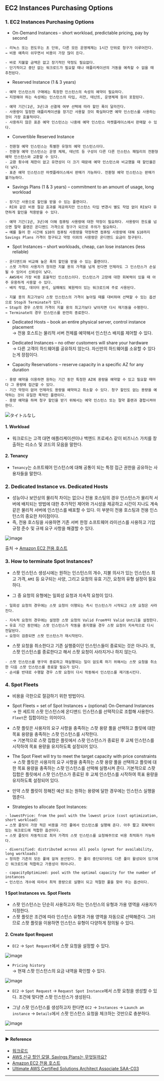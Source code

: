 ## EC2 Instances Purchasing Options
### 1. EC2 Instances Purchasing Options
- On-Demand Instances – short workload, predictable pricing, pay by second
~~~
- 리눅스 또는 윈도우는 초 단위, 다른 모든 운영체제는 1시간 단위로 청구가 이루어진다. 
→ 비용 예측이 쉬우면서 비용이 가장 많이 든다. 

- 바로 지불할 금액은 없고 장기적인 약정도 필요없다. 
- 단기적이고 중단 없는 워크로드가 필요할 때나 애플리케이션의 거동을 예측할 수 없을 때 추천된다.
~~~

- Reserved Instance (1 & 3 years)
~~~
- 예약 인스턴스의 구매에는 특정한 인스턴스의 속성의 예약이 필요하다.
→ 지정해야 하는 속성에는 인스턴스의 타입, 리전, 테넌트, 운영체제 등이 포함된다. 

- 예약 기간(1년, 3년)과 선결제 여부 선택에 따라 할인 폭이 달라진다. 
- 사용량이 일정한 애플리케이션을 장기간 사용할 것이 확실하다면 예약 인스턴스를 사용하는 것이 가장 효율적이다. 
- 사용하지 않은 표준 예약 인스턴스는 나중에 예약 인스턴스 마켓플레이스에서 판매할 수 있다.
~~~

- Convertible Reserved Instance
~~~
- 전환형 예약 인스턴스는 특별한 유형의 예약 인스턴스이다.
- 전환형 예약 인스턴스는 운영 체제, 테넌트 등 구성이 다른 다른 인스턴스 패밀리의 전환형 예약 인스턴스와 교환할 수 있다.
- 교환 횟수에 제한이 없고 유연성이 더 크기 때문에 예약 인스턴스와 비교했을 때 할인율은 더 낮다.
- 표준 예약 인스턴스만 마켓플레이스에서 판매가 가능하다. 전환형 예약 인스턴스는 판매가 불가능하다.
~~~

- Savings Plans (1 & 3 years) – commitment to an amount of usage, long workload
~~~
- 장기간 사용으로 할인을 받을 수 있는 플랜이다.
- RI와 같은 비용 절감 효과를 제공하지만 인스턴스 타입 변경시 별도 작업 없이 RI보다 유연하게 할인을 적용받을 수 있다.

- 예약 기간(1년, 3년)에 더해 컴퓨팅 사용량에 대한 약정이 필요하다. 사용량이 한도를 넘으면 절약 플랜은 온디맨드 가격으로 청구가 되므로 주의가 필요하다.
→ 예를 들어 한 시간에 $10의 컴퓨팅 사용량을 약정하면 컴퓨팅 사용량에 대해 $10까지 Savings Plans 가격이 청구되고 약정 이외의 사용량은 온디맨드 요금이 청구된다.
~~~

- Spot Instances – short workloads, cheap, can lose instances (less reliable)
~~~
- 온디맨드와 비교해 높은 폭의 할인을 받을 수 있는 플랜이다.
- 스팟 가격이 사용자가 정의한 지불 용의 가격을 넘게 된다면 언제라도 그 인스턴스가 손실될 수 있어서 신뢰성이 낮다.
- AWS에서 가장 비용 효율적인 인스턴스이다. 인스턴스가 고장에 대한 회복력이 있을 때 아주 유용하게 사용할 수 있다.
- 배치 작업, 데이터 분석, 실패해도 복원력이 있는 워크로드에 주로 사용된다.

- 지불 용의 최고가보다 스팟 인스턴스의 가격이 높아질 때를 대비하여 선택할 수 있는 옵션으로 Stop과 Terminate가 있다.
→ Stop의 경우 스팟의 가격이 지불 용의 최고가보다 낮아지면 다시 재기동을 수행한다.
→ Terminate의 경우 인스턴스를 완전히 종료한다.
~~~

- Dedicated Hosts – book an entire physical server, control instance placement  
→ 전용 호스트는 물리적 서버 전체를 예약해서 인스턴스 배치를 제어할 수 있다.

- Dedicated Instances – no other customers will share your hardware  
→ 다른 고객이 하드웨어를 공유하지 않는다. 자신만의 하드웨어를 소유할 수 있다는게 장점이다.

- Capacity Reservations – reserve capacity in a specific AZ for any duration
~~~
- 용량 예약을 이용하면 원하는 기간 동안 특정한 AZ에 용량을 예약할 수 있고 필요할 때마다 그 용량에 접근할 수 있다. 
- 기간 약정이 없어 언제라도 용량을 예약하고 취소할 수 있다. 청구 할인도 없는 용량을 예약하는 것이 유일한 목적인 플랜이다. 
- 용량 예약을 하며 청구 할인을 받기 위해서는 예약 인스턴스 또는 절약 플랜과 결합시켜야 한다.
~~~

![タイトルなし](https://user-images.githubusercontent.com/97398071/232197280-294d4f07-9b90-4253-93ca-c4eb1d2dfa67.png)

#### 1. Workload
- 워크로드는 고객 대면 애플리케이션이나 백엔드 프로세스 같이 비즈니스 가치를 창출하는 리소스 및 코드의 모음을 말한다.

#### 2. Tenancy
- `Tenancy`는 소프트웨어 인스턴스에 대해 공통이 되는 특정 접근 권한을 공유하는 사용자들을 말한다.

### 2. Dedicated Instance vs. Dedicated Hosts
- 성능이나 보안상의 물리적 차이는 없으나 전용 호스팅의 경우 인스턴스가 물리적 서버에 배치되는 방법에 대한 추가적인 제어와 가시성을 제공하고 시간이 지나도 계속 같은 물리적 서버에 인스턴스를 배포할 수 있다. 이 부분이 전용 호스팅과 전용 인스턴스의 중요한 차이점이다.
- 즉, 전용 호스팅을 사용하면 기존 서버 한정 소프트웨어 라이선스를 사용하고 기업 규정 준수 및 규제 요구 사항을 해결할 수 있다.

![image](https://user-images.githubusercontent.com/97398071/232194586-44a641d5-1781-4658-85fa-71fc944813ed.png)

출처 → [Amazon EC2 전용 호스트](https://aws.amazon.com/ko/ec2/dedicated-hosts/)

### 3. How to terminate Spot Instances?
- 스팟 인스턴스 생성시에는 원하는 인스턴스의 개수, 지불 의사가 있는 인스턴스 최고 가격, `AMI` 등 요구되는 사양, 그리고 요청의 유효 기간, 요청의 유형 설정이 필요하다.

- 그 중 요청의 유형에는 일회성 요청과 지속적 요청이 있다.
~~~
- 일회성 요청의 경우에는 스팟 요청이 이행되는 즉시 인스턴스가 시작되고 스팟 요청은 사라진다.

- 지속적 요청의 경우에는 설정한 스팟 요청의 Valid From부터 Valid Until을 설정한다. 
→ 유효 기간 동안에는 스팟 인스턴스가 작동을 중지했을 경우 스팟 요청이 지속적으로 다시 전달된다. 
→ 요청이 검증되면 스팟 인스턴스가 재시작된다.
~~~

- 스팟 요청을 취소한다고 기존 실행중이던 인스턴스들이 종료되는 것은 아니다. 또, 스팟 인스턴스를 종료한다고 해서 스팟 요청이 사라지거나 하지 않는다.
~~~
- 스팟 인스턴스를 영구히 종료하고 재실행되는 일이 없도록 하기 위해서는 스팟 요청을 취소한 다음 스팟 인스턴스를 종료할 필요가 있다.
- 순서를 반대로 수행할 경우 스팟 요청이 다시 작동해서 인스턴스를 재기동시킨다.
~~~

### 4. Spot Fleets
- 비용을 극한으로 절감하기 위한 방법이다.

- Spot Fleets = set of Spot Instances + (optional) On-Demand Instances  
→ 한 세트의 스팟 인스턴스에 온디맨드 인스턴스를 선택적으로 조합해 사용한다. `Fleet`은 집합이라는 의미이다.

- 스팟 플릿은 사용자의 요구 사항을 충족하는 스팟 용량 풀을 선택하고 플릿에 대한 목표 용량을 충족하는 스팟 인스턴스를 시작한다.  
→ 기본적으로 스팟 집합은 플릿에서 스팟 인스턴스가 종료된 후 교체 인스턴스를 시작하여 목표 용량을 유지하도록 설정되어 있다.

- The Spot Fleet will try to meet the target capacity with price constraints  
→ 스팟 플릿은 사용자의 요구 사항을 충족하는 스팟 용량 풀을 선택하고 플릿에 대한 목표 용량을 충족하는 스팟 인스턴스를 선택해 실행시켜 준다. 기본적으로 스팟 집합은 플릿에서 스팟 인스턴스가 종료된 후 교체 인스턴스를 시작하여 목표 용량을 유지하도록 설정되어 있다.

- 만약 스팟 플릿이 정해진 예산 또는 원하는 용량에 달한 경우에는 인스턴스 실행을 멈춘다.

- Strategies to allocate Spot Instances:
~~~
- lowestPrice: from the pool with the lowest price (cost optimization, short workload)
→ 스팟 플릿이 가장 적은 비용을 가진 풀에서 인스턴스를 실행해 준다. 아주 짧고 회복력이 있는 워크로드에 적합한 옵션이다.
→ 스팟 플릿이 자동적으로 최저 가격의 스팟 인스턴스를 요청해주므로 비용 최적화가 가능하다.

- diversified: distributed across all pools (great for availability, long workloads)
→ 정의한 기존의 모든 풀에 걸쳐 분산된다. 한 풀이 중단되더라도 다른 풀이 활성되어 있기에 긴 워크로드에 적합하고 가용성이 뛰어나다.

- capacityOptimized: pool with the optimal capacity for the number of instances
→ 인스턴스 개수에 따라서 최적 용량으로 실행이 되고 적절한 풀을 찾아 주는 옵션이다.
~~~

#### 1 Spot Instances vs. Spot Fleets
- 스팟 인스턴스는 단순히 사용하고자 하는 인스턴스의 유형과 가용 영역을 사용자가 지정한다.
- 스팟 플릿은 조건에 따라 인스턴스 유형과 가용 영역을 자동으로 선택해준다. 그러므로 스팟 플릿을 이용하면 인스턴스 유형이 다양하게 정의될 수 있다.

#### 2. Create Spot Request
- `EC2` → `Spot Request`에서 스팟 요청을 설정할 수 있다.

![image](https://user-images.githubusercontent.com/97398071/232196181-fd4bf1c1-55b3-4ff4-bd25-e774e518c606.png)

- `Pricing history`  
→ 현재 스팟 인스턴스의 요금 내역을 확인할 수 있다.

![image](https://user-images.githubusercontent.com/97398071/232196239-705bf034-0f1a-4022-abd0-5d1dfb8e4d7b.png)

- `EC2` → `Spot Request` → `Request Spot Instance`에서 스팟 요청을 생성할 수 있다. 조건에 맞다면 스팟 인스턴스가 생성된다.

- 그냥 스팟 인스턴스를 생성하고자 한다면 `EC2` → `Instances` → `Launch an instance` → `Details`에서 스팟 인스턴스 요청을 체크하는 것만으로 충분하다.

![image](https://user-images.githubusercontent.com/97398071/232196821-a243c105-e43d-4292-9acf-27e3f9198158.png)

---
#### ▶ Reference
- [워크로드](https://docs.aws.amazon.com/ko_kr/wellarchitected/latest/userguide/workloads.html)
- [AWS 신규 할인 모델, Savings Plans는 무엇일까요?](https://www.bespinglobal.com/aws-discount-model-saving-plan/)
- [Amazon EC2 전용 호스트](https://aws.amazon.com/ko/ec2/dedicated-hosts/)
- [Ultimate AWS Certified Solutions Architect Associate SAA-C03](https://www.udemy.com/course/aws-certified-solutions-architect-associate-saa-c03/)
---